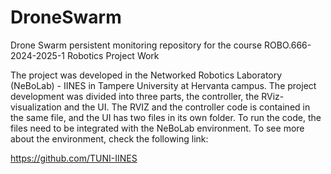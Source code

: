 # DroneSwarm
Drone Swarm persistent monitoring repository for the course ROBO.666-2024-2025-1 Robotics Project Work

The project was developed in the Networked Robotics Laboratory (NeBoLab) - IINES in Tampere University at Hervanta campus. The project development was divided into three parts, the controller, the RViz-visualization and the UI.
The RVIZ and the controller code is contained in the same file, and the UI has two files in its own folder. To run the code, the files need to be integrated with the NeBoLab environment. To see more about the environment, check the following link:

https://github.com/TUNI-IINES
